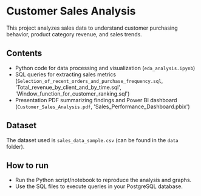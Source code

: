 # Customer Sales Analysis

This project analyzes sales data to understand customer purchasing behavior, product category revenue, and sales trends.

## Contents

- Python code for data processing and visualization (`eda_analysis.ipynb`)  
- SQL queries for extracting sales metrics (`Selection_of_recent_orders_and_purchase_frequency.sql`, 'Total_revenue_by_client_and_by_time.sql', 'Window_function_for_customer_ranking.sql')  
- Presentation PDF summarizing findings and Power BI dashboard (`Customer_Sales_Analysis.pdf`, 'Sales_Performance_Dashboard.pbix')  

## Dataset

The dataset used is `sales_data_sample.csv` (can be found in the `data` folder).

## How to run

- Run the Python script/notebook to reproduce the analysis and graphs.  
- Use the SQL files to execute queries in your PostgreSQL database.
